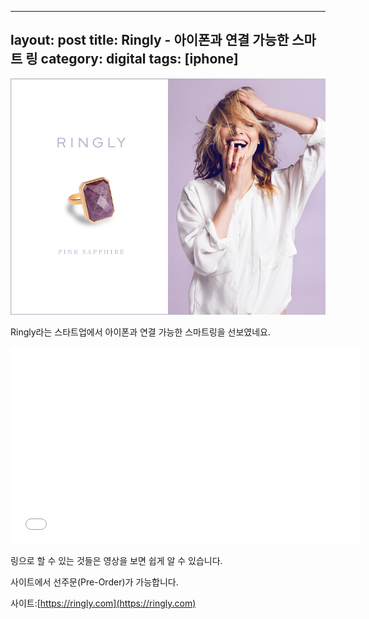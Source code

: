 -----
layout: post
title: Ringly - 아이폰과 연결 가능한 스마트 링
category: digital
tags: [iphone]
------
![ringly pink sapphire](/images/posts/ringly-pink-sapphire.png)

Ringly라는 스타트업에서 아이폰과 연결 가능한 스마트링을 선보였네요.
<p><iframe width="560" height="315" src="//www.youtube.com/embed/C5c06ayfTYs" frameborder="0" allowfullscreen=""></iframe></p>

링으로 할 수 있는 것들은 영상을 보면 쉽게 알 수 있습니다.


사이트에서 선주문(Pre-Order)가 가능합니다.

사이트:[https://ringly.com](https://ringly.com)